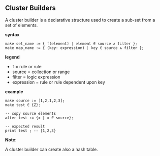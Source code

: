 ## Cluster Builders

A cluster builder is a declarative structure used to create a sub-set from a set of elements.

**syntax**
```
make set_name := { f(element) | element ∈ source ∧ filter };
make map_name := { (key: expression) | key ∈ source ∧ filter };

```

**legend**

* f = rule or rule
* source = collection or range
* filter = logic expression
* expression = rule or rule dependent upon key

**example**
```
make source := [1,2,1,2,3];
make test ∈ {Z};

-- copy source elements
alter test := {x | x ∈ source};

-- expected result
print test ; -- {1,2,3}
```

**Note:**

A cluster builder can create also a hash table.
